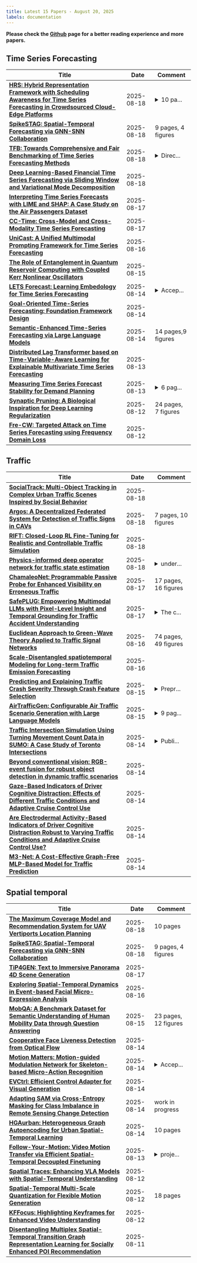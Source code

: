 ```yaml
---
title: Latest 15 Papers - August 20, 2025
labels: documentation
---
```

**Please check the [Github](https://github.com/zezhishao/MTS_Daily_ArXiv) page for a better reading experience and more papers.**

## Time Series Forecasting
| **Title** | **Date** | **Comment** |
| --- | --- | --- |
| **[HRS: Hybrid Representation Framework with Scheduling Awareness for Time Series Forecasting in Crowdsourced Cloud-Edge Platforms](http://arxiv.org/abs/2508.12839v1)** | 2025-08-18 | <details><summary>10 pa...</summary><p>10 pages, 14 figures, ECAI2025</p></details> |
| **[SpikeSTAG: Spatial-Temporal Forecasting via GNN-SNN Collaboration](http://arxiv.org/abs/2508.02069v2)** | 2025-08-18 | 9 pages, 4 figures |
| **[TFB: Towards Comprehensive and Fair Benchmarking of Time Series Forecasting Methods](http://arxiv.org/abs/2403.20150v4)** | 2025-08-18 | <details><summary>Direc...</summary><p>Directly accepted by PVLDB 2024, VLDB Best Research Paper Award Nomination 2024</p></details> |
| **[Deep Learning-Based Financial Time Series Forecasting via Sliding Window and Variational Mode Decomposition](http://arxiv.org/abs/2508.12565v1)** | 2025-08-18 |  |
| **[Interpreting Time Series Forecasts with LIME and SHAP: A Case Study on the Air Passengers Dataset](http://arxiv.org/abs/2508.12253v1)** | 2025-08-17 |  |
| **[CC-Time: Cross-Model and Cross-Modality Time Series Forecasting](http://arxiv.org/abs/2508.12235v1)** | 2025-08-17 |  |
| **[UniCast: A Unified Multimodal Prompting Framework for Time Series Forecasting](http://arxiv.org/abs/2508.11954v1)** | 2025-08-16 |  |
| **[The Role of Entanglement in Quantum Reservoir Computing with Coupled Kerr Nonlinear Oscillators](http://arxiv.org/abs/2508.11175v1)** | 2025-08-15 |  |
| **[LETS Forecast: Learning Embedology for Time Series Forecasting](http://arxiv.org/abs/2506.06454v2)** | 2025-08-14 | <details><summary>Accep...</summary><p>Accepted at International Conference on Machine Learning (ICML) 2025</p></details> |
| **[Goal-Oriented Time-Series Forecasting: Foundation Framework Design](http://arxiv.org/abs/2504.17493v3)** | 2025-08-14 |  |
| **[Semantic-Enhanced Time-Series Forecasting via Large Language Models](http://arxiv.org/abs/2508.07697v2)** | 2025-08-14 | 14 pages,9 figures |
| **[Distributed Lag Transformer based on Time-Variable-Aware Learning for Explainable Multivariate Time Series Forecasting](http://arxiv.org/abs/2408.16896v2)** | 2025-08-13 |  |
| **[Measuring Time Series Forecast Stability for Demand Planning](http://arxiv.org/abs/2508.10063v1)** | 2025-08-13 | <details><summary>6 pag...</summary><p>6 pages, 3 figures; KDD '25</p></details> |
| **[Synaptic Pruning: A Biological Inspiration for Deep Learning Regularization](http://arxiv.org/abs/2508.09330v1)** | 2025-08-12 | 24 pages, 7 figures |
| **[Fre-CW: Targeted Attack on Time Series Forecasting using Frequency Domain Loss](http://arxiv.org/abs/2508.08955v1)** | 2025-08-12 |  |

## Traffic
| **Title** | **Date** | **Comment** |
| --- | --- | --- |
| **[SocialTrack: Multi-Object Tracking in Complex Urban Traffic Scenes Inspired by Social Behavior](http://arxiv.org/abs/2508.12777v1)** | 2025-08-18 |  |
| **[Argos: A Decentralized Federated System for Detection of Traffic Signs in CAVs](http://arxiv.org/abs/2508.12712v1)** | 2025-08-18 | 7 pages, 10 figures |
| **[RIFT: Closed-Loop RL Fine-Tuning for Realistic and Controllable Traffic Simulation](http://arxiv.org/abs/2505.03344v2)** | 2025-08-18 |  |
| **[Physics-informed deep operator network for traffic state estimation](http://arxiv.org/abs/2508.12593v1)** | 2025-08-18 | <details><summary>under...</summary><p>under review in Transportmetrica B: Transport Dynamics</p></details> |
| **[ChamaleoNet: Programmable Passive Probe for Enhanced Visibility on Erroneous Traffic](http://arxiv.org/abs/2508.12496v1)** | 2025-08-17 | 17 pages, 16 figures |
| **[SafePLUG: Empowering Multimodal LLMs with Pixel-Level Insight and Temporal Grounding for Traffic Accident Understanding](http://arxiv.org/abs/2508.06763v2)** | 2025-08-17 | <details><summary>The c...</summary><p>The code, dataset, and model checkpoints will be made publicly available at: https://zihaosheng.github.io/SafePLUG</p></details> |
| **[Euclidean Approach to Green-Wave Theory Applied to Traffic Signal Networks](http://arxiv.org/abs/2508.12146v1)** | 2025-08-16 | 74 pages, 49 figures |
| **[Scale-Disentangled spatiotemporal Modeling for Long-term Traffic Emission Forecasting](http://arxiv.org/abs/2508.11923v1)** | 2025-08-16 |  |
| **[Predicting and Explaining Traffic Crash Severity Through Crash Feature Selection](http://arxiv.org/abs/2508.11504v1)** | 2025-08-15 | <details><summary>Prepr...</summary><p>Preprint. Manuscript under review at "Accident Analysis & Prevention" journal</p></details> |
| **[AirTrafficGen: Configurable Air Traffic Scenario Generation with Large Language Models](http://arxiv.org/abs/2508.02269v2)** | 2025-08-15 | <details><summary>9 pag...</summary><p>9 pages and appendices</p></details> |
| **[Traffic Intersection Simulation Using Turning Movement Count Data in SUMO: A Case Study of Toronto Intersections](http://arxiv.org/abs/2508.10733v1)** | 2025-08-14 | <details><summary>Publi...</summary><p>Published in 2025 21st DCOSS-IoT, Code is available at Github: https://github.com/ANTS-OntarioTechU/CrossFlow</p></details> |
| **[Beyond conventional vision: RGB-event fusion for robust object detection in dynamic traffic scenarios](http://arxiv.org/abs/2508.10704v1)** | 2025-08-14 |  |
| **[Gaze-Based Indicators of Driver Cognitive Distraction: Effects of Different Traffic Conditions and Adaptive Cruise Control Use](http://arxiv.org/abs/2508.10624v1)** | 2025-08-14 |  |
| **[Are Electrodermal Activity-Based Indicators of Driver Cognitive Distraction Robust to Varying Traffic Conditions and Adaptive Cruise Control Use?](http://arxiv.org/abs/2508.10620v1)** | 2025-08-14 |  |
| **[M3-Net: A Cost-Effective Graph-Free MLP-Based Model for Traffic Prediction](http://arxiv.org/abs/2508.08543v2)** | 2025-08-14 |  |

## Spatial temporal
| **Title** | **Date** | **Comment** |
| --- | --- | --- |
| **[The Maximum Coverage Model and Recommendation System for UAV Vertiports Location Planning](http://arxiv.org/abs/2508.12651v1)** | 2025-08-18 | 10 pages |
| **[SpikeSTAG: Spatial-Temporal Forecasting via GNN-SNN Collaboration](http://arxiv.org/abs/2508.02069v2)** | 2025-08-18 | 9 pages, 4 figures |
| **[TiP4GEN: Text to Immersive Panorama 4D Scene Generation](http://arxiv.org/abs/2508.12415v1)** | 2025-08-17 |  |
| **[Exploring Spatial-Temporal Dynamics in Event-based Facial Micro-Expression Analysis](http://arxiv.org/abs/2508.11988v1)** | 2025-08-16 |  |
| **[MobQA: A Benchmark Dataset for Semantic Understanding of Human Mobility Data through Question Answering](http://arxiv.org/abs/2508.11163v1)** | 2025-08-15 | 23 pages, 12 figures |
| **[Cooperative Face Liveness Detection from Optical Flow](http://arxiv.org/abs/2508.10786v1)** | 2025-08-14 |  |
| **[Motion Matters: Motion-guided Modulation Network for Skeleton-based Micro-Action Recognition](http://arxiv.org/abs/2507.21977v3)** | 2025-08-14 | <details><summary>Accep...</summary><p>Accepted by ACM MM 2025</p></details> |
| **[EVCtrl: Efficient Control Adapter for Visual Generation](http://arxiv.org/abs/2508.10963v1)** | 2025-08-14 |  |
| **[Adapting SAM via Cross-Entropy Masking for Class Imbalance in Remote Sensing Change Detection](http://arxiv.org/abs/2508.10568v1)** | 2025-08-14 | work in progress |
| **[HGAurban: Heterogeneous Graph Autoencoding for Urban Spatial-Temporal Learning](http://arxiv.org/abs/2410.10915v2)** | 2025-08-14 | 10 pages |
| **[Follow-Your-Motion: Video Motion Transfer via Efficient Spatial-Temporal Decoupled Finetuning](http://arxiv.org/abs/2506.05207v2)** | 2025-08-13 | <details><summary>proje...</summary><p>project page: https://follow-your-motion.github.io/</p></details> |
| **[Spatial Traces: Enhancing VLA Models with Spatial-Temporal Understanding](http://arxiv.org/abs/2508.09032v1)** | 2025-08-12 |  |
| **[Spatial-Temporal Multi-Scale Quantization for Flexible Motion Generation](http://arxiv.org/abs/2508.08991v1)** | 2025-08-12 | 18 pages |
| **[KFFocus: Highlighting Keyframes for Enhanced Video Understanding](http://arxiv.org/abs/2508.08989v1)** | 2025-08-12 |  |
| **[Disentangling Multiplex Spatial-Temporal Transition Graph Representation Learning for Socially Enhanced POI Recommendation](http://arxiv.org/abs/2508.07649v1)** | 2025-08-11 |  |

